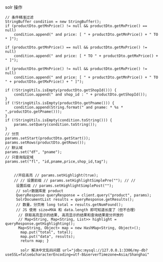 solr 操作 

    // 条件精准过滤
    StringBuffer condition = new StringBuffer();
    if (productDto.getMnPrice() != null && productDto.getMxPrice() == null)
        condition.append(" and price: [ " + productDto.getMnPrice() + " TO * ]");

    if (productDto.getMnPrice() == null && productDto.getMxPrice() != null)
        condition.append(" and price: [ * TO " + productDto.getMxPrice() + " ]");

    if (productDto.getMnPrice() != null && productDto.getMxPrice() != null)
        condition.append(" and price: [ " + productDto.getMnPrice() + " TO " + productDto.getMxPrice() + " ]");

    if (!StringUtils.isEmpty(productDto.getShopId())) {
        condition.append(" and shop_id : " + productDto.getShopId());
    }
    if (!StringUtils.isEmpty(productDto.getPname())) {
        condition.append(String.format(" and pname: * %s * ",productDto.getPname()));
    }
    if (!StringUtils.isEmpty(condition.toString())) {
        params.setQuery(condition.toString());
    }
    // 分页
    params.setStart(productDto.getStart());
    params.setRows(productDto.getRows());
    // 默认域
    params.set("df", "pname");
    // 只查询指定域
    params.set("fl", "id,pname,price,shop_id,tag");
    
    
        //开启高亮 // params.setHighlight(true); 
        // // 设置前缀 // params.setHighlightSimplePre(""); // //
         设置后缀 // params.setHighlightSimplePost(""); 
         // solr数据库是 product 
         QueryResponse queryResponse = client.query("product", params); 
         SolrDocumentList results = queryResponse.getResults(); 
         // 数量，分页用 long total = results.getNumFound();
         // JS 使用 size=MXA 和 data.length 即可知道长度了（但不合理）
          // 获取高亮显示的结果, 高亮显示的结果和查询结果是分开放的 
          // Map<String, Map<String, List>> highlight = queryResponse.getHighlighting(); 
          Map<String, Object> map = new HashMap<String, Object>();
           map.put("total", total); 
           map.put("data", results); 
           return map; }
           
           solr 解决中文乱码问题 url="jdbc:mysql://127.0.0.1:3306/my-db?useSSL=false&characterEncoding=utf-8&serverTimezone=Asia/Shanghai"
           
